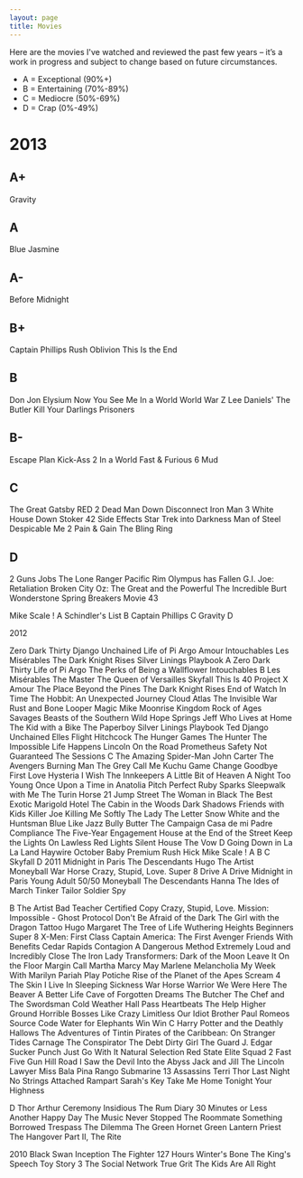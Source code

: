 ```yaml
---
layout: page
title: Movies
---
```

Here are the movies I've watched and reviewed the past few years – it’s a work in progress and subject to change based on future circumstances.

* A = Exceptional (90%+)
* B = Entertaining (70%-89%)
* C = Mediocre (50%-69%)
* D = Crap (0%-49%)

# 2013

## A+
Gravity


## A
Blue Jasmine

## A-
Before Midnight

## B+
Captain Phillips
Rush
Oblivion
This Is the End

## B
Don Jon
Elysium
Now You See Me
In a World
World War Z
Lee Daniels' The Butler
Kill Your Darlings
Prisoners

## B-
Escape Plan
Kick-Ass 2
In a World
Fast & Furious 6
Mud

## C
The Great Gatsby
RED 2
Dead Man Down
Disconnect
Iron Man 3
White House Down
Stoker
42
Side Effects
Star Trek into Darkness
Man of Steel
Despicable Me 2
Pain & Gain
The Bling Ring

## D
2 Guns
Jobs
The Lone Ranger
Pacific Rim
Olympus has Fallen
G.I. Joe: Retaliation
Broken City
Oz: The Great and the Powerful
The Incredible Burt Wonderstone
Spring Breakers
Movie 43


Mike Scale !
A
Schindler's List
B
Captain Phillips
C
Gravity
D



2012


Zero Dark Thirty
Django Unchained
Life of Pi
Argo
Amour
Intouchables
Les Misérables
The Dark Knight Rises
Silver Linings Playbook
A
Zero Dark Thirty
Life of Pi
Argo
The Perks of Being a Wallflower
Intouchables
B
Les Misérables
The Master
The Queen of Versailles
Skyfall
This Is 40
Project X
Amour
The Place Beyond the Pines
The Dark Knight Rises
End of Watch
In Time
The Hobbit: An Unexpected Journey
Cloud Atlas
The Invisible War
Rust and Bone
Looper
Magic Mike
Moonrise Kingdom
Rock of Ages
Savages
Beasts of the Southern Wild
Hope Springs
Jeff
Who Lives at Home
The Kid with a Bike
The Paperboy
Silver Linings Playbook
Ted
Django Unchained
Elles
Flight
Hitchcock
The Hunger Games
The Hunter
The Impossible
Life Happens
Lincoln
On the Road
Prometheus
Safety Not Guaranteed
The Sessions
C
The Amazing Spider-Man
John Carter
The Avengers
Burning Man
The Grey
Call Me Kuchu
Game Change
Goodbye First Love
Hysteria
I Wish
The Innkeepers
A Little Bit of Heaven
A Night Too Young
Once Upon a Time in Anatolia
Pitch Perfect
Ruby Sparks
Sleepwalk with Me
The Turin Horse
21 Jump Street
The Woman in Black
The Best Exotic
Marigold Hotel
The Cabin in the Woods
Dark Shadows
Friends with Kids
Killer Joe
Killing Me Softly
The Lady
The Letter
Snow White and the Huntsman
Blue Like Jazz
Bully
Butter
The Campaign
Casa de mi Padre
Compliance
The Five-Year Engagement
House at the End of the Street
Keep the Lights On
Lawless
Red Lights
Silent House
The Vow
D
Going Down in La La Land
Haywire
October Baby
Premium Rush
Hick
Mike Scale !
A
B
C
Skyfall
D
2011
Midnight in Paris
The Descendants
Hugo
The Artist
Moneyball
War Horse
Crazy, Stupid, Love.
Super 8
Drive
A
Drive
Midnight in Paris
Young Adult
50/50
Moneyball
The Descendants
Hanna
The Ides of March
Tinker Tailor Soldier Spy




B
The Artist
Bad Teacher
Certified Copy
Crazy, Stupid, Love.
Mission: Impossible - Ghost Protocol
Don't Be Afraid of the Dark
The Girl with the Dragon Tattoo
Hugo
Margaret
The Tree of Life
Wuthering Heights
Beginners
Super 8
X-Men: First Class
Captain America: The First Avenger
Friends With Benefits
Cedar Rapids
Contagion
A Dangerous Method
Extremely Loud and Incredibly Close
The Iron Lady
Transformers: Dark of the Moon
Leave It On the Floor
Margin Call
Martha Marcy May Marlene
Melancholia
My Week With Marilyn
Pariah
Play
Potiche
Rise of the Planet of the Apes
Scream 4
The Skin I Live In
Sleeping Sickness
War Horse
Warrior
We Were Here
The Beaver
A Better Life
Cave of Forgotten Dreams
The Butcher
The Chef and The Swordsman
Cold Weather
Hall Pass
Heartbeats
The Help
Higher Ground
Horrible Bosses
Like Crazy
Limitless
Our Idiot Brother
Paul
Romeos
Source Code
Water for Elephants
Win Win
C
Harry Potter and the Deathly Hallows
The Adventures of Tintin
Pirates of the Caribbean: On Stranger Tides
Carnage
The Conspirator
The Debt
Dirty Girl
The Guard
J. Edgar
Sucker Punch
Just Go With It
Natural Selection
Red State
Elite Squad 2
Fast Five
Gun Hill Road
I Saw the Devil
Into the Abyss
Jack and Jill
The Lincoln Lawyer
Miss Bala
Pina
Rango
Submarine
13 Assassins
Terri
Thor
Last Night
No Strings Attached
Rampart
Sarah's Key
Take Me Home Tonight
Your Highness


D
Thor
Arthur
Ceremony
Insidious
The Rum Diary
30 Minutes or Less
Another Happy Day
The Music Never Stopped
The Roommate
Something Borrowed
Trespass
The Dilemma
The Green Hornet
Green Lantern
Priest
The Hangover Part II,
The Rite


2010
Black Swan
Inception
The Fighter
127 Hours
Winter's Bone
The King's Speech
Toy Story 3
The Social Network
True Grit
The Kids Are All Right
